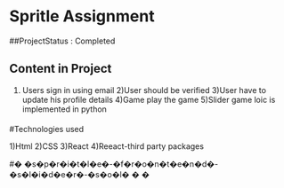 # Spritle Assignment


##ProjectStatus :
          Completed



## Content in Project
1) Users sign in using email
2)User should be verified
3)User have to update his profile details
4)Game play the game
5)Slider game loic is implemented in python


####

#Technologies used

1)Html 2)CSS 3)React 4)Reeact-third party packages





#� �s�p�r�i�t�l�e�-�f�r�o�n�t�e�n�d�-�s�l�i�d�e�r�-�s�o�l�
�
�
